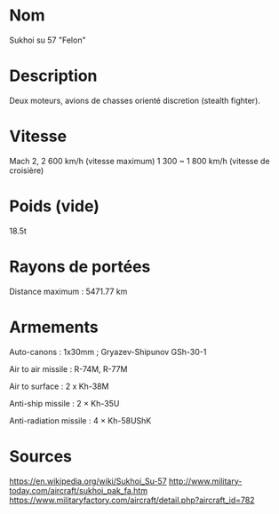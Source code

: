 # Nom

Sukhoi su 57 "Felon"

# Description

Deux moteurs, avions de chasses orienté discretion (stealth fighter).

# Vitesse

Mach 2, 2 600 km/h (vitesse maximum)
1 300 ~ 1 800 km/h (vitesse de croisière)

# Poids (vide)

18.5t

# Rayons de portées

Distance maximum : 5471.77 km

# Armements

Auto-canons : 1x30mm ; Gryazev-Shipunov GSh-30-1

Air to air missile : R-74M, R-77M

Air to surface : 2 x Kh-38M

Anti-ship missile : 2 × Kh-35U

Anti-radiation missile : 4 × Kh-58UShK

# Sources

https://en.wikipedia.org/wiki/Sukhoi_Su-57
http://www.military-today.com/aircraft/sukhoi_pak_fa.htm
https://www.militaryfactory.com/aircraft/detail.php?aircraft_id=782